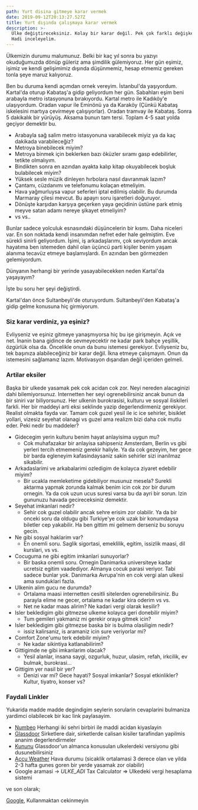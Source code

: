```yaml
---
path: Yurt disina gitmeye karar vermek
date: 2019-09-12T20:13:27.527Z
title: Yurt dışında çalışmaya karar vermek
description: >-
  Ülke değiştireceksiniz. Kolay bir karar değil. Pek çok farklı değişken var.
  Hadi inceleyelim.
---
```

Ülkemizin durumu malumunuz. Belki bir kaç yıl sonra bu yazıyı okuduğumuzda dönüp güleriz ama şimdilik gülemiyoruz. Her gün eşimiz, işimiz ve kendi gelişimimiz dışında düşünmemiz, hesap etmemiz gereken tonla şeye maruz kalıyoruz.

Ben bu duruma kendi açımdan ornek vereyim. İstanbul'da yaşıyordum. Kartal'da oturup Kabataş'a gidip geliyordum her gün. Sabahları eşim beni arabayla metro istasyonuna bırakıyordu. Kartal metro ile Kadıköy'e ulaşıyordum. Oradan vapur ile Eminönü ya da Karaköy (Çünkü Kabataş iskelesini martıya çevirmeye çalışıyorlar). Oradan tramvay ile Kabataş. Sonra 5 dakikalık bir yürüyüş. Aksama bunun tam tersi. Toplam 4-5 saat yolda geçiyor demektir bu. 

- Arabayla sağ salim metro istasyonuna varabilecek miyiz ya da kaç dakikada varabileceğiz?
- Metroya binebilecek miyim?
- Metroya binmek için beklerken bazı öküzler sıramı gasp edebilirler, tetikte olmalıyım.
- Bindikten sonra en azından ayakta kalıp kitap okuyabilecek boşluk bulabilecek miyim?
- Yüksek sesle müzik dinleyen hırbolara nasıl davranmak lazım?
- Çantamı, cüzdanımı ve telefonumu kolaçan etmeliyim.
- Hava yağmurluysa vapur seferleri iptal edilmiş olabilir. Bu durumda Marmaray çilesi mevcut. Bu apayrı soru işaretleri doğuruyor.
- Dönüşte karşıdan karşıya geçerken yaya geçidinin üstüne park etmiş meyve satan adamı nereye şikayet etmeliyim?
- vs vs..

Bunlar sadece yolculuk esnasındaki düşüncelerin bir kısmı. Daha niceleri var. En son noktada kendi insanımdan nefret eder hale gelmiştim. Eve sürekli sinirli geliyordum. İşimi, iş arkadaşlarımı, çok seviyordum ancak hayatıma ben istemeden dahil olan üçüncü parti kişiler benim yaşam alanıma tecavüz etmeye başlamışlardı. En azından ben görmezden gelemiyordum. 

Dünyanın herhangi bir yerinde yasayabilecekken neden Kartal'da yaşayayım?

İşte bu soru her şeyi değiştirdi. 

Kartal'dan önce Sultanbeyli'de oturuyordum. Sultanbeyli'den Kabataş'a gidip gelme konusuna hiç girmiyorum.

### Siz karar verdiniz, ya eşiniz?
Evliyseniz ve eşiniz gitmeye yanaşmıyorsa hiç bu işe girişmeyin. Açık ve net. İnanin bana gidince de sevmeyecektir ne kadar park bahçe yeşillik, özgürlük olsa da. Öncelikle onun da bunu istemesi gerekiyor. Evliyseniz bu, tek başınıza alabileceğiniz bir karar değil. İkna etmeye çalışmayın. Onun da istemesini sağlamanız lazım. Motivasyon dışarıdan değil içeriden gelmeli. 

### Artilar eksiler
Başka bir ulkede yasamak pek cok acidan cok zor. Neyi nereden alacaginizi dahi bilemiyorsunuz. Internetten her seyi ogrenebilirsiniz ancak bunun da bir siniri var biliyorsunuz. Her ulkenin burokrasisi, kulturu ve sosyal iliskileri farkli. Her bir maddeyi arti eksi seklinde yazip degerlendirmeniz gerekiyor. Realist olmakta fayda var. Tamam cok guzel yesil ile ic ice sehirler, bisiklet yollari, vizesiz seyehat olanagi vs guzel ama realizm bizi daha cok mutlu eder. Peki nedir bu maddeler?

- Gidecegim yerin kulturu benim hayat anlayisima uygun mu?
  - Cok muhafazakar bir anlayisa sahipseniz Amsterdam, Berlin vs gibi yerleri tercih etmemeniz gerekir haliyle. Ya da cok gezeyim, her gece bir barda egleneyim kafasindaysaniz sakin sehirler sizi inanilmaz sikabilir.
- Arkadaslarimi ve arkabalarimi ozledigim de kolayca ziyaret edebilir miyim?
  - Bir ucakla memleketime gidebiliyor musunuz mesela? Surekli aktarma yapmak zorunda kalmak benim icin cok zor bir durum ornegin. Ya da cok uzun ucus suresi varsa bu da ayri bir sorun. Izin gununuzu havada gecireceksiniz demektir.
- Seyehat imkanlari nedir?
  - Sehir cok guzel olabilir ancak sehre erisim zor olabilir. Ya da bir onceki soru da oldugu gibi Turkiye'ye cok uzak bir konumdaysa biletler cep yakabilir. Ha ben gittim mi gelmem derseniz bu soruyu gecin.
- Ne gibi sosyal haklarim var?
  - En onemli soru. Saglik sigortasi, emeklilik, egitim, issizlik maasi, dil kurslari, vs vs.
- Cocuguma ne gibi egitim imkanlari sunuyorlar?
  - Bir baska onemli soru. Ornegin Danimarka universiteye kadar ucretsiz egitim vaadediyor. Almanya cocuk parasi veriyor. Tabi sadece bunlar yok. Danimarka Avrupa'nin en cok vergi alan ulkesi ama sunduklari fazla. 
- Ulkenin alim gucu ne durumda?
  - Ortalama maasi internetten cesitli sitelerden ogrenebilirsiniz. Bu parayla elime ne gecer, ortalama ne kadar kira oderim vs vs.
  - Net ne kadar maas alirim? Ne kadari vergi olarak kesilir?
- Isler bekledigim gibi gitmezse ulkeme kolayca geri donebilir miyim?
  - Tum gemileri yakmaniz mi gerekir oraya gitmek icin?
- Isler bekledigim gibi gitmezse baska bir is bulma olasiligim nedir?
  - issiz kalirsaniz, is aramaniz icin sure veriyorlar mi?
- Comfort Zone'umu terk edebilir miyim?
  - Ne kadar sikintiya katlanabilirim?
- Gittigimde ne gibi imkanlarim olacak?
  - Yesil alanlar, insana saygi, ozgurluk, huzur, ulasim, refah, irkcilik, ev bulmak, burokrasi...
- Gittigim yer nasil bir yer?
  - Denizi var mi? Gece hayati? Sosyal imkanlar? Sosyal etkinlikler? Kultur, tiyatro, konser vs?


### Faydali Linkler
Yukarida madde madde degindigim seylerin sorularin cevaplarini bulmaniza yardimci olabilecek bir kac link paylasayim. 

- [Numbeo](https://www.numbeo.com/cost-of-living/) Herhangi iki sehri birbiri ile maddi acidan kiyaslayin
- [Glassdoor](https://www.glassdoor.com/) Sirketlere dair, sirketlerde calisan kisiler tarafindan yapilmis ananim degerlendirmeler
- [Kununu](https://www.kununu.com/) Glassdoor'un almanca konusulan ulkelerdeki versiyonu gibi dusunebilirsiniz
- [Accu Weather](https://www.accuweather.com/) Hava durumu (sicaklik ortalamasi 3 derece olan ve yilda 2-3 hafta gunes goren bir yerde yasamak zor olabilir)
- Google aramasi -> _ULKE_ADI_ Tax Calculator  => Ulkedeki vergi hesaplama sistemi

ve son olarak;

[Google](https://www.google.com/), Kullanmaktan cekinmeyin

